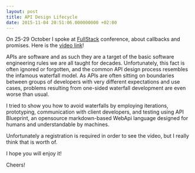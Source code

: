 ```yaml
---
layout: post
title: API Design Lifecycle
date: 2015-11-04 20:51:06.000000000 +02:00
---
```


On 25-29 October I spoke at [FullStack](https://skillsmatter.com/conferences/6612-fullstack#program) conference, about callbacks and promises. Here is the [video link](https://skillsmatter.com/skillscasts/6774-api-blueprint-for-api-design-lifecycle)!

APIs are software and as such they are a target of the basic software engineering rules we are all taught for decades. Unfortunately, this fact is often ignored or forgotten, and the common API design process resembles the infamous waterfall model. As APIs are often sitting on boundaries between groups of developers with very different expectations and use cases, problems resulting from one-sided waterfall development are even worse than usual.

I tried to show you how to avoid waterfalls by employing iterations, prototyping, communication with client developers, and testing using API Blueprint, an opensource markdown-based WebApi language designed for humans and understandable by machines.

Unfortunately a registration is required in order to see the video, but I really think that is worth of.

I hope you will enjoy it!

Cheers!